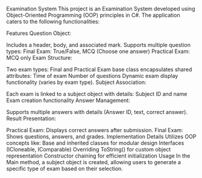 Examination System
        This project is an Examination System developed using Object-Oriented Programming (OOP) principles in C#. The application caters to the following functionalities:

Features
  Question Object:

Includes a header, body, and associated mark.
Supports multiple question types:
Final Exam: True/False, MCQ (Choose one answer)
Practical Exam: MCQ only
Exam Structure:

Two exam types: Final and Practical
Exam base class encapsulates shared attributes:
Time of exam
Number of questions
Dynamic exam display functionality (varies by exam type).
Subject Association:

Each exam is linked to a subject object with details:
Subject ID and name
Exam creation functionality
Answer Management:

Supports multiple answers with details (Answer ID, text, correct answer).
Result Presentation:

Practical Exam: Displays correct answers after submission.
Final Exam: Shows questions, answers, and grades.
Implementation Details
Utilizes OOP concepts like:
Base and inherited classes for modular design
Interfaces (ICloneable, IComparable)
Overriding ToString() for custom object representation
Constructor chaining for efficient initialization
Usage
In the Main method, a subject object is created, allowing users to generate a specific type of exam based on their selection.


